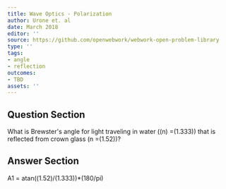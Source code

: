 ```yaml
---
title: Wave Optics - Polarization
author: Urone et. al
date: March 2018
editor: ''
source: https://github.com/openwebwork/webwork-open-problem-library
type: ''
tags:
- angle
- reflection
outcomes:
- TBD
assets: ''
---
```


## Question Section 

What is Brewster's angle for light traveling in water ((n) =(1.333)) that is reflected from crown glass (n =(1.52))?


## Answer Section

A1 = atan((1.52)/(1.333))*(180/pi)